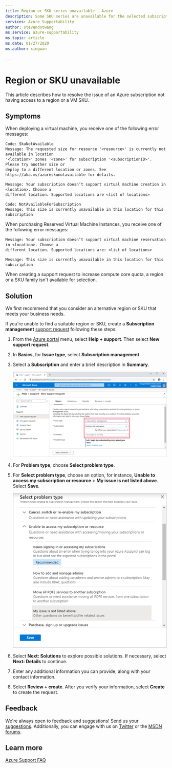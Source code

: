 ```yaml
---
title: Region or SKU series unavailable - Azure
description: Some SKU series are unavailable for the selected subscription for this region, which may require subscription management support request.
services: Azure Supportability
author: stevendotwang
ms.service: azure-supportability
ms.topic: article
ms.date: 01/27/2020
ms.author: xingwan

---
```


# Region or SKU unavailable

This article describes how to resolve the issue of an Azure subscription not having access to a region or a VM SKU.

## Symptoms

When deploying a virtual machine, you receive one of the following error messages:

```
Code: SkuNotAvailable
Message: The requested size for resource '<resource>' is currently not available in location 
'<location>' zones '<zone>' for subscription '<subscriptionID>'. Please try another size or 
deploy to a different location or zones. See https://aka.ms/azureskunotavailable for details.
```

```
Message: Your subscription doesn’t support virtual machine creation in <location>. Choose a 
different location. Supported locations are <list of locations>
```

```
Code: NotAvailableForSubscription
Message: This size is currently unavailable in this location for this subscription
```

When purchasing Reserved Virtual Machine Instances, you receive one of the following error messages:

```
Message: Your subscription doesn’t support virtual machine reservation in <location>. Choose a 
different location. Supported locations are: <list of locations>  
```

```
Message: This size is currently unavailable in this location for this subscription
```

When creating a support request to increase compute core quota, a region or a SKU family isn't available for selection.

## Solution

We first recommend that you consider an alternative region or SKU that meets your business needs.

If you're unable to find a suitable region or SKU, create a **Subscription management** [support request](https://portal.azure.com/#blade/Microsoft_Azure_Support/HelpAndSupportBlade/newsupportrequest) following these steps:

1. From the [Azure portal](https://portal.azure.com) menu, select **Help + support**. Then select **New support request**.

1. In **Basics**, for **Issue type**, select **Subscription management**.

1. Select a **Subscription** and enter a brief description in **Summary**.

   ![Basics tab of New support request](./media/SKU-series-unavailable/support-request-basics.png)

1. For **Problem type**, choose **Select problem type**.

1. For **Select problem type**, choose an option, for instance, **Unable to access my subscription or resource** > **My issue is not listed above**. Select **Save**.

   ![Specify a problem for the request](./media/SKU-series-unavailable/support-request-select-problem-type.png)

1. Select **Next: Solutions** to explore possible solutions. If necessary, select **Next: Details** to continue.

1. Enter any additional information you can provide, along with your contact information.

1. Select **Review + create**. After you verify your information, select **Create** to create the request.

## Feedback

We're always open to feedback and suggestions! Send us your [suggestions](https://feedback.azure.com/forums/266794-support-feedback). Additionally, you can engage with us on [Twitter](https://twitter.com/azuresupport) or the [MSDN forums](https://social.msdn.microsoft.com/Forums/azure).

## Learn more

[Azure Support FAQ](https://azure.microsoft.com/support/faq)
